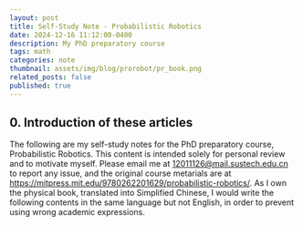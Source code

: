 ```yaml
---
layout: post
title: Self-Study Note - Probabilistic Robotics
date: 2024-12-16 11:12:00-0400
description: My PhD preparatory course
tags: math
categories: note
thumbnail: assets/img/blog/prorobot/pr_book.png
related_posts: false
published: true
---
```


## 0. Introduction of these articles

The following are my self-study notes for the PhD preparatory course, Probabilistic Robotics. 
This content is intended solely for personal review and to motivate myself.
Please email me at <12011126@mail.sustech.edu.cn> to report any issue, and the original course metarials are at <https://mitpress.mit.edu/9780262201629/probabilistic-robotics/>.
As I own the physical book, translated into Simplified Chinese, I would write the following contents in the same language but not English, in order to prevent using wrong academic expressions.
